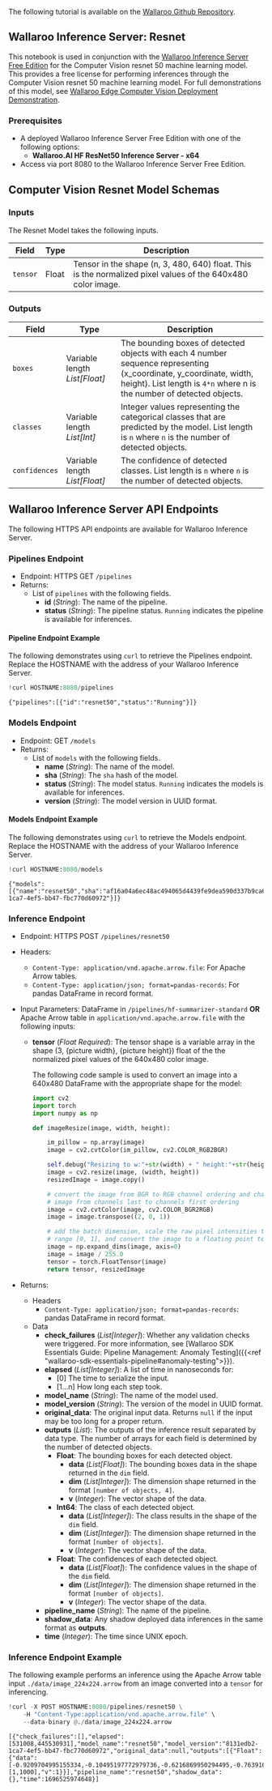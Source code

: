 The following tutorial is available on the [Wallaroo Github Repository](https://github.com/WallarooLabs/Wallaroo_Tutorials/blob/20231011-2023.4.0-testing/wallaroo-inference-server-tutorials/wallaroo-inference-server-cv-resnet).

## Wallaroo Inference Server:  Resnet

This notebook is used in conjunction with the [Wallaroo Inference Server Free Edition](https://docs.wallaroo.ai/wallaroo-inferencing-server/) for the Computer Vision resnet 50 machine learning model.  This provides a free license for performing inferences through the Computer Vision resnet 50 machine learning model.  For full demonstrations of this model, see [Wallaroo Edge Computer Vision Deployment Demonstration](https://docs.wallaroo.ai/20230300/wallaroo-tutorials/wallaroo-edge-publish/wallaroo-edge-cv-deployment-tutorial).

### Prerequisites

* A deployed Wallaroo Inference Server Free Edition with one of the following options:
  * **Wallaroo.AI HF ResNet50 Inference Server - x64**
* Access via port 8080 to the Wallaroo Inference Server Free Edition.

## Computer Vision Resnet Model Schemas

### Inputs

The Resnet Model takes the following inputs.

| Field | Type | Description |
|---|---|---|
| `tensor` | Float | Tensor in the shape (n, 3, 480, 640) float.  This is the normalized pixel values of the 640x480 color image.

### Outputs

| Field | Type | Description |
|---|---|---|
| `boxes` | Variable length *List[Float]* | The bounding boxes of detected objects with each 4 number sequence representing (x_coordinate, y_coordinate, width, height). List length is `4*n` where n is the number of detected objects. |
| `classes` | Variable length *List[Int]* | Integer values representing the categorical classes that are predicted by the model. List length is `n` where `n` is the number of detected objects. |
| `confidences` | Variable length *List[Float]* | The confidence of detected classes. List length is `n` where `n` is the number of detected objects. |

## Wallaroo Inference Server API Endpoints

The following HTTPS API endpoints are available for Wallaroo Inference Server.

### Pipelines Endpoint

* Endpoint: HTTPS GET `/pipelines`
* Returns:
  * List of `pipelines` with the following fields.
    * **id** (*String*): The name of the pipeline.
    * **status** (*String*): The pipeline status.  `Running` indicates the pipeline is available for inferences.

#### Pipeline Endpoint Example

The following demonstrates using `curl` to retrieve the Pipelines endpoint.  Replace the HOSTNAME with the address of your Wallaroo Inference Server.

```python
!curl HOSTNAME:8080/pipelines
```

    {"pipelines":[{"id":"resnet50","status":"Running"}]}

### Models Endpoint

* Endpoint: GET `/models`
* Returns:
  * List of `models` with the following fields.
    * **name** (*String*):  The name of the model.
    * **sha** (*String*):  The `sha` hash of the model.
    * **status** (*String*):  The model status.  `Running` indicates the models is available for inferences.
    * **version** (*String*): The model version in UUID format.

#### Models Endpoint Example

The following demonstrates using `curl` to retrieve the Models endpoint.  Replace the HOSTNAME with the address of your Wallaroo Inference Server.

```python
!curl HOSTNAME:8080/models
```

    {"models":[{"name":"resnet50","sha":"af16a04a6ec48ac494065d4439fe9dea590d337b9ca6dc328160ccf04a217b9c","status":"Running","version":"8131edb2-1ca7-4ef5-bb47-fbc770d60972"}]}

### Inference Endpoint

* Endpoint: HTTPS POST `/pipelines/resnet50`
* Headers:
  * `Content-Type: application/vnd.apache.arrow.file`: For Apache Arrow tables.
  * `Content-Type: application/json; format=pandas-records`: For pandas DataFrame in record format.
* Input Parameters: DataFrame in `/pipelines/hf-summarizer-standard` **OR** Apache Arrow table in `application/vnd.apache.arrow.file` with the following inputs:
  * **tensor** (*Float* *Required*): The tensor shape is a variable array in the shape (3, {picture width}, {picture height}) float of the the normalized pixel values of the 640x480 color image.

    The following code sample is used to convert an image into a 640x480 DataFrame with the appropriate shape for the model:

    ```python
    import cv2
    import torch
    import numpy as np

    def imageResize(image, width, height):

        im_pillow = np.array(image)
        image = cv2.cvtColor(im_pillow, cv2.COLOR_RGB2BGR)

        self.debug("Resizing to w:"+str(width) + " height:"+str(height))
        image = cv2.resize(image, (width, height)) 
        resizedImage = image.copy()

        # convert the image from BGR to RGB channel ordering and change the
        # image from channels last to channels first ordering
        image = cv2.cvtColor(image, cv2.COLOR_BGR2RGB)
        image = image.transpose((2, 0, 1))

        # add the batch dimension, scale the raw pixel intensities to the
        # range [0, 1], and convert the image to a floating point tensor
        image = np.expand_dims(image, axis=0)
        image = image / 255.0
        tensor = torch.FloatTensor(image)
        return tensor, resizedImage
    ```

* Returns:
  * Headers
    * `Content-Type: application/json; format=pandas-records`: pandas DataFrame in record format.
  * Data
    * **check_failures** (*List[Integer]*): Whether any validation checks were triggered.  For more information, see [Wallaroo SDK Essentials Guide: Pipeline Management: Anomaly Testing]({{<ref "wallaroo-sdk-essentials-pipeline#anomaly-testing">}}).
    * **elapsed** (*List[Integer]*): A list of time in nanoseconds for:
      * [0] The time to serialize the input.
      * [1...n] How long each step took.
    * **model_name** (*String*): The name of the model used.
    * **model_version** (*String*): The version of the model in UUID format.
    * **original_data**: The original input data.  Returns `null` if the input may be too long for a proper return.
    * **outputs** (*List*): The outputs of the inference result separated by data type.  The number of arrays for each field is determined by the number of detected objects.
      * **Float**: The bounding boxes for each detected object.
        * **data** (*List[Float]*): The bounding boxes data in the shape returned in the `dim` field.
        * **dim** (*List[Integer]*): The dimension shape returned in the format `[number of objects, 4]`.
        * **v** (*Integer*): The vector shape of the data.
      * **Int64**: The class of each detected object.
        * **data** (*List[Integer]*): The class results in the shape of the `dim` field.
        * **dim** (*List[Integer]*): The dimension shape returned in the format `[number of objects]`.
        * **v** (*Integer*): The vector shape of the data.
      * **Float**: The confidences of each detected object.
        * **data** (*List[Float]*): The confidence values in the shape of the `dim` field.
        * **dim** (*List[Integer]*): The dimension shape returned in the format `[number of objects]`.
        * **v** (*Integer*): The vector shape of the data.
    * **pipeline_name**  (*String*): The name of the pipeline.
    * **shadow_data**: Any shadow deployed data inferences in the same format as **outputs**.
    * **time** (*Integer*): The time since UNIX epoch.

### Inference Endpoint Example

The following example performs an inference using the Apache Arrow table input `./data/image_224x224.arrow` from an image converted into a `tensor` for inferencing.

```python
!curl -X POST HOSTNAME:8080/pipelines/resnet50 \
    -H "Content-Type:application/vnd.apache.arrow.file" \
    --data-binary @./data/image_224x224.arrow
```

    [{"check_failures":[],"elapsed":[531008,445530931],"model_name":"resnet50","model_version":"8131edb2-1ca7-4ef5-bb47-fbc770d60972","original_data":null,"outputs":[{"Float":{"data":[-0.9209704995155334,-0.10495197772979736,-0.6216869950294495,-0.7639160752296448,-0.2154858112335205,-0.505703330039978,-0.7874149680137634,-0.5596786141395569,-1.1615943908691406,0.568906307220459,0.25151896476745605,-0.4426764249801636,-0.2803022563457489,-0.18332044780254364,-0.5667626857757568,-0.2607719302177429,0.8765640258789062,-0.33152544498443604,-0.09792342782020569,-0.31929707527160645,-0.03542117774486542,2.243022918701172,1.2097502946853638,0.8100910782814026,-0.7545893788337708,-0.5059118866920471,-0.0510006882250309,-0.08611194789409637,0.04777945578098297,-0.9071007370948792,-1.2397105693817139,-0.6117401123046875,-1.2649085521697998,-0.49369877576828003,0.20755505561828613,-1.5142827033996582,-0.7229145765304565,-1.4517813920974731,0.5931597352027893,-0.705878734588623,-0.49715355038642883,-0.5067124366760254,0.6836690902709961,-0.2999878525733948,-0.38008007407188416,-0.12145837396383286,-0.3811112642288208,-0.3016861081123352,-1.0309451818466187,-1.221230387687683,-0.7402653694152832,0.31255042552948,-0.2385125458240509,-0.3597520589828491,-0.611875057220459,-1.4171234369277954,-0.6953393816947937,-0.8977612257003784,-0.4419158101081848,0.1640137881040573,-0.7315932512283325,-0.7470656633377075,-0.7364163994789124,0.026501402258872986,0.1274559199810028,-0.22767779231071472,-0.08014523983001709,-0.7872171401977539,-0.24927811324596405,-0.3231212794780731,-0.7516193985939026,0.6998400092124939,-0.961872398853302,0.21504326164722443,-1.143547534942627,0.06683613359928131,-0.9779999256134033,0.10952679812908173,1.164833664894104,0.9379342198371887,0.9289938807487488,1.4498789310455322,0.08302754908800125,0.2518922686576843,-0.7904947996139526,0.06390288472175598,0.03906869888305664,-0.05500852316617966,-0.4420778453350067,0.5122808218002319,-0.5220428109169006,0.43826937675476074,1.7422548532485962,-0.5095168352127075,-0.030511990189552307,-0.4733806848526001,-0.40053123235702515,-1.2809487581253052,0.5619056224822998,0.43158140778541565,-0.3192000091075897,-0.5592494010925293,-0.9030879139900208,-0.46101677417755127,-1.1964744329452515,-1.8386478424072266,-1.268721103668213,-0.4987451434135437,-0.9467898607254028,-0.7961544990539551,-1.4408328533172607,1.5324277877807617,0.45404139161109924,0.11730155348777771,-0.41721677780151367,-1.6324219703674316,-1.3549885749816895,0.5803042650222778,-1.0710985660552979,-0.60124671459198,-0.6479066610336304,-1.2841085195541382,-0.7957830429077148,-1.401261806488037,-0.8226445913314819,-0.39799076318740845,-0.33132264018058777,1.0660581588745117,1.3188652992248535,0.5740012526512146,-0.5056800246238708,-0.35661759972572327,0.13007494807243347,-0.47445982694625854,0.19196167588233948,0.21153435111045837,-0.9289034008979797,-0.37291449308395386,0.2660676836967468,0.41866201162338257,-0.19892796874046326,0.7431018352508545,0.18201318383216858,0.4720017910003662,0.5242726802825928,0.21621166169643402,1.60371732711792,0.8835126161575317,-0.12380070984363556,-0.026944845914840698,0.009989067912101746,-0.4380689859390259,0.11144248396158218,0.1770261973142624,-0.4518960118293762,-0.780663013458252,-0.5365955233573914,-0.2538329064846039,-0.8964980840682983,-0.7351016402244568,-0.562610924243927,-0.3931219279766083,-0.8018279075622559,-0.38880228996276855,-0.26731815934181213,-0.8326029777526855,-0.8142890334129333,-0.8159071207046509,-0.553368091583252,-0.88005131483078,-1.0833899974822998,-0.6795664429664612,0.05457449331879616,-0.20487120747566223,-0.5509709119796753,-0.6473774313926697,-0.8227453827857971,-0.48676371574401855,-0.17701402306556702,-0.6249679327011108,-1.0367640256881714,-0.18442967534065247,-0.7315160036087036,-0.26268064975738525,-0.653117299079895,-0.15912845730781555,-1.0511419773101807,-0.11766250431537628,-0.5304980278015137,-0.6946197748184204,0.9431405663490295,-0.16277898848056793,-1.259573221206665,-0.2701641023159027,-0.22112299501895905,0.022292666137218475,-1.0969599485397339,-0.940108597278595,-1.1559655666351318,-0.47618287801742554,-0.3831486999988556,-1.4605140686035156,-0.1628812998533249,-0.27183040976524353,-0.9461800456047058,-1.0246052742004395,-0.8583532571792603,-0.4901716709136963,-0.5817583203315735,-0.37399306893348694,-0.6668270826339722,-0.8859307169914246,-0.7769283056259155,-0.6553910970687866,-0.46439623832702637,-1.036147117614746,-0.4044029414653778,-0.794582188129425,-1.0624295473098755,-1.026174783706665,-0.21227572858333588,-0.5376724004745483,-0.11686201393604279,-0.08071712404489517,-0.6508125066757202,-1.112339735031128,-1.0137107372283936,-0.8185564279556274,-0.18649427592754364,-0.41967037320137024,-0.7899032831192017,-0.4784793257713318,-0.30983883142471313,-0.8027055263519287,-0.4974499046802521,-0.2866147458553314,-0.39197778701782227,-0.6406401991844177,-0.29926228523254395,-0.2155657261610031,-0.42895907163619995,-0.270721435546875,-0.8404824733734131,-1.0142185688018799,-1.1153329610824585,-0.09829577803611755,-0.8000189661979675,-0.5002450346946716,0.04158979654312134,-0.4216550588607788,-0.32672759890556335,-0.3359116315841675,-0.6465327143669128,-0.5420446395874023,-0.677740216255188,-1.3182228803634644,-0.5256472826004028,-0.14031659066677094,0.4651133418083191,-0.4331985414028168,-0.7378721833229065,-0.23489698767662048,-0.2701050043106079,-0.17281773686408997,-0.4927859902381897,-0.6927549839019775,-0.5999431014060974,-0.41988012194633484,-0.7209063172340393,-0.2252274453639984,0.43957704305648804,-0.9043164253234863,-0.01761981099843979,-0.026335589587688446,-0.5445156693458557,-0.3649775981903076,-0.055810511112213135,0.35159868001937866,-0.09406846761703491,1.320417881011963,-0.13321173191070557,-0.03580228239297867,-0.7201567888259888,0.5681303143501282,-0.042611394077539444,-0.43400681018829346,-1.037748098373413,-0.9433113932609558,-0.7705895900726318,-0.8540985584259033,-1.1520943641662598,-0.4646572470664978,-0.8853753209114075,-0.015536494553089142,-0.05845755338668823,-1.240859866142273,0.8901380300521851,-0.7399206161499023,-0.22436794638633728,0.3580622673034668,-0.5407640933990479,0.5826137065887451,-0.0013635698705911636,-0.32652992010116577,-1.0670695304870605,-0.8688358068466187,0.19306589663028717,0.33167946338653564,0.43373188376426697,-1.116331934928894,0.8561619520187378,-0.042152147740125656,0.2573075294494629,-0.16833168268203735,0.5832479596138,0.1577271819114685,0.014928349293768406,-0.24080097675323486,0.9676804542541504,0.26606616377830505,-0.14814026653766632,-1.0207809209823608,-1.389917016029358,-0.449222207069397,-0.8721746206283569,-1.2251662015914917,-0.477140337228775,-0.11569446325302124,-0.5069831609725952,-1.083264708518982,-0.6175448894500732,0.413604736328125,-0.0013798922300338745,-0.5658658742904663,-1.2231775522232056,-0.9018735885620117,0.36560505628585815,-1.1615400314331055,-0.7576948404312134,-0.465523898601532,-0.33407920598983765,-1.156665325164795,-1.0972446203231812,-1.055629014968872,-0.9538413882255554,-0.29831230640411377,0.05566616356372833,0.08730535209178925,-0.11356982588768005,0.30853772163391113,1.0986526012420654,0.8958814144134521,-0.5594778060913086,0.07116948813199997,1.4898041486740112,-0.31238222122192383,0.18415921926498413,-0.17314490675926208,-0.03676576912403107,-0.1623574197292328,-0.6578186750411987,-0.5108855366706848,-0.6480699181556702,-0.9184983968734741,-0.6637812256813049,-0.2757290005683899,-1.3479835987091064,-0.5067780017852783,-0.7547329068183899,-0.6618969440460205,-1.4024516344070435,-0.5912376046180725,-0.7561465501785278,-0.715125560760498,-0.6662845015525818,-0.8036122918128967,-0.6599592566490173,-0.7779589891433716,-0.9233367443084717,-1.4765493869781494,-1.4116783142089844,-1.3740601539611816,-0.5998063087463379,-0.7742412090301514,-1.1175466775894165,-0.384885311126709,-0.24292512238025665,-0.6826799511909485,-1.4004570245742798,0.46205002069473267,-1.286272644996643,-0.3404599726200104,-0.987995982170105,-1.1965181827545166,-0.5511451959609985,-0.12215817719697952,-1.7043112516403198,-0.9024007320404053,-0.5421878099441528,0.9737245440483093,-0.10456550121307373,-0.2992042005062103,0.4214884042739868,0.8037926554679871,1.6214385032653809,1.9543476104736328,-1.2761635780334473,-0.9679189920425415,-0.3349860906600952,1.2094849348068237,-1.3236700296401978,-0.5746944546699524,-0.13343165814876556,1.0152003765106201,-0.4270273447036743,-1.7958765029907227,1.107527494430542,1.1610289812088013,2.011263132095337,1.135374665260315,-0.21055474877357483,0.3953458070755005,0.4075581133365631,0.4029461145401001,-1.2393189668655396,0.833898663520813,0.3117360472679138,0.15228813886642456,0.02698197215795517,0.2560880184173584,-1.1009031534194946,0.2893723249435425,0.6178666949272156,-0.40664979815483093,0.5198152661323547,1.2278573513031006,-0.1146264299750328,1.2391082048416138,0.7967079877853394,-0.7516393661499023,0.7415142059326172,0.12364427745342255,1.3104360103607178,0.6513729095458984,-0.04641484469175339,0.7042532563209534,0.7170249819755554,0.5792890787124634,-0.242716982960701,0.4197053909301758,-0.6950762867927551,0.7933202981948853,-1.0776355266571045,-0.3237878084182739,-2.1705238819122314,-0.06081146001815796,0.8887625336647034,0.4291456341743469,-0.5747496485710144,-0.05979827791452408,1.453162431716919,-0.9694859385490417,1.270255446434021,0.30279359221458435,0.7681897282600403,0.22597730159759521,-0.6870170831680298,-1.5033100843429565,-0.8116369843482971,0.11605732142925262,1.7070167064666748,0.3336390554904938,0.13725842535495758,1.8250784873962402,-1.0757156610488892,-0.16486911475658417,-1.126733660697937,0.5104795098304749,0.3701506555080414,-0.3031306862831116,-0.8433326482772827,0.4124279320240021,-0.01868516206741333,-0.16358380019664764,0.9088908433914185,-0.12194035947322845,-0.12856817245483398,0.41996604204177856,1.6277682781219482,-0.7734174728393555,-0.42266547679901123,0.6842201352119446,0.4692940413951874,0.31813523173332214,1.0468335151672363,-0.5902098417282104,-0.278582364320755,0.05376390740275383,-0.136165589094162,2.089674472808838,-0.040205247700214386,-0.7496594190597534,0.16078267991542816,1.2041277885437012,0.1341906636953354,0.396079957485199,0.13784697651863098,1.0825412273406982,0.11474834382534027,-1.7693212032318115,1.7622990608215332,-0.01557900756597519,2.0813026428222656,0.6545820832252502,0.7808902859687805,-0.1959315836429596,0.7590656280517578,1.7041183710098267,-1.1041723489761353,-0.071625255048275,0.41195791959762573,0.2220793217420578,0.49947935342788696,0.292194664478302,-0.8384259939193726,0.2296275794506073,0.03995368629693985,0.4891844689846039,-0.2948397397994995,0.37786054611206055,1.50634765625,0.22178122401237488,0.4304642677307129,-0.8796026706695557,0.9004719853401184,-0.39326122403144836,0.49855953454971313,1.0545659065246582,0.8854320049285889,-0.2740119993686676,1.529700517654419,-0.20314311981201172,0.179155170917511,0.35442987084388733,-1.1193228960037231,1.0009814500808716,0.18068549036979675,-0.9829123616218567,-0.5442547798156738,1.9677071571350098,0.20984645187854767,1.8926684856414795,-0.3695008158683777,0.17401054501533508,1.0450481176376343,-0.3103210926055908,0.6515191793441772,1.420647382736206,0.606541633605957,0.6521590352058411,-1.1551086902618408,-0.14953894913196564,0.0757220983505249,0.8896767497062683,-0.9432287216186523,-0.08375251293182373,-0.15259894728660583,1.1814416646957397,-1.0809072256088257,-0.3015100359916687,0.42385488748550415,-1.1910933256149292,0.4586171805858612,0.11632023751735687,1.7501803636550903,-0.7920348644256592,0.8074683547019958,0.34176668524742126,0.405336856842041,-0.8041310906410217,-0.6195210218429565,-1.2346075773239136,-0.9814852476119995,0.9744203090667725,1.909523844718933,0.9723700881004333,0.0021057482808828354,1.8349025249481201,0.42266014218330383,0.47549688816070557,0.13202238082885742,0.9839087128639221,0.6754351258277893,1.1667293310165405,-0.2358449548482895,0.5194358825683594,1.6368403434753418,-0.3303961753845215,0.19321447610855103,0.20213022828102112,2.5254693031311035,1.061149001121521,0.1918025016784668,-0.09913367033004761,1.8697506189346313,0.16695894300937653,1.027121901512146,-0.3759192228317261,0.4280250072479248,0.1886344701051712,0.41449612379074097,-0.3027029037475586,-0.8538863658905029,0.874592661857605,-0.5291706323623657,0.5278916954994202,1.1562126874923706,0.3124074637889862,1.5062215328216553,0.24959781765937805,-0.2989508807659149,-0.3633832633495331,0.5433388948440552,2.2704288959503174,-1.2271356582641602,0.5633565783500671,1.2263065576553345,-0.32912546396255493,0.9812907576560974,1.401715636253357,0.12303151190280914,1.5093351602554321,0.5919018387794495,1.1049375534057617,-0.7463673949241638,1.5469328165054321,-0.22748711705207825,-0.7259052395820618,-0.11623119562864304,-0.16353480517864227,-1.0500743389129639,1.2737787961959839,-0.1742296814918518,-0.0981951653957367,1.8143444061279297,-0.36115914583206177,0.41224923729896545,1.010721206665039,0.5128273963928223,1.489839792251587,1.2662956714630127,0.25254613161087036,-0.6062920689582825,0.19718536734580994,-0.01894102618098259,-0.134208083152771,-0.15577495098114014,1.1997627019882202,-1.1146360635757446,0.8346014022827148,0.3525276482105255,-1.252081036567688,1.151665210723877,0.18464268743991852,-0.12615403532981873,-0.11913051456212997,1.3235284090042114,-0.12335963547229767,0.3519168198108673,-0.3647504150867462,-0.5815200805664062,0.3721984624862671,1.1070363521575928,0.7182292938232422,1.2213642597198486,-0.5011804103851318,0.7016568183898926,2.206418037414551,0.25011196732521057,1.3411211967468262,2.2366504669189453,1.3729431629180908,1.3616923093795776,1.0888299942016602,0.8963667750358582,-0.7186436057090759,0.8761733770370483,-1.7245713472366333,-0.3761419653892517,-0.6949666738510132,-0.4744648337364197,0.49517470598220825,-0.26921889185905457,0.6399660110473633,-0.037752799689769745,0.8372378349304199,1.2470911741256714,-0.6462659239768982,-0.01153266429901123,1.2984203100204468,1.7733206748962402,2.1245956420898438,0.43963006138801575,-0.48896047472953796,-0.2035958617925644,-0.5756109356880188,-0.19195324182510376,-0.8748353719711304,1.12523353099823,0.44734707474708557,1.3836877346038818,0.9467954635620117,-0.5018315315246582,0.2198813408613205,0.5050004720687866,-0.4263571500778198,0.3987411856651306,-0.9733580350875854,1.4101943969726562,1.0701072216033936,1.3108763694763184,-0.7049845457077026,0.5588164925575256,0.7547019124031067,1.169978380203247,0.014247231185436249,1.3818862438201904,0.2800585627555847,-0.06990480422973633,0.8397774696350098,1.0387616157531738,1.188425064086914,-0.3978699743747711,1.317960262298584,-1.6830912828445435,-0.441020667552948,0.17136962711811066,0.6412571668624878,-0.20607542991638184,-0.4045804440975189,0.709758996963501,-0.8436398506164551,0.088142991065979,-0.7537981271743774,1.5127508640289307,0.5068806409835815,1.24295973777771,0.20456252992153168,-0.1240159422159195,1.4381592273712158,-0.6329399943351746,-0.6085461974143982,-0.14306750893592834,0.9852379560470581,1.3743023872375488,1.0644738674163818,-0.7184225916862488,-0.443462997674942,1.3264758586883545,0.5000901818275452,0.5828590989112854,1.3036035299301147,-0.8318939805030823,0.9733138680458069,0.7305686473846436,0.5967376232147217,-0.4271482825279236,1.8288979530334473,-0.6398878693580627,1.9975165128707886,0.5041693449020386,0.10683761537075043,1.460059642791748,0.39745214581489563,1.0783624649047852,-0.16698789596557617,0.5964105725288391,0.901760995388031,0.6367858052253723,-0.054806917905807495,1.444382905960083,-0.29926711320877075,0.2149081975221634,2.150785446166992,1.7501527070999146,-1.4081913232803345,-0.3245497941970825,-0.7634434103965759,-1.751070499420166,0.5249605178833008,-0.17399373650550842,-0.30540356040000916,1.035701870918274,-0.4315982758998871,0.008255764842033386,1.558243989944458,-0.5628502368927002,-0.02457357943058014,0.47592630982398987,-0.44818803668022156,-1.5974876880645752,0.56432044506073,1.0088825225830078,0.9638292789459229,1.545628547668457,-0.09768113493919373,0.5089536905288696,-0.0021802783012390137,-0.36748719215393066,0.1737431287765503,0.5180536508560181,0.07436614483594894,1.5711798667907715,1.943305253982544,0.5498442053794861,-0.9930218458175659,-0.6083242893218994,-0.2013009488582611,1.3308700323104858,-0.8167026042938232,0.006207823753356934,0.45975571870803833,-0.49905574321746826,0.9887742400169373,-0.84366774559021,0.604198694229126,0.9432424306869507,0.08083109557628632,1.4405077695846558,-1.499477744102478,0.4067830443382263,1.560760498046875,0.8798314929008484,0.9286937713623047,-0.28648531436920166,-0.22547270357608795,1.3736662864685059,0.7598023414611816,1.6068446636199951,0.1769525110721588,1.287580966949463,-0.01707940548658371,0.2710782289505005,-0.35294991731643677,1.721372127532959,1.8594859838485718,1.8306946754455566,0.0676187202334404,-0.39651060104370117,-0.2584508955478668,-0.16689759492874146,0.5367350578308105,0.948274552822113,0.21949291229248047,-0.2009197622537613,1.1271307468414307,0.7819018363952637,-0.6322094798088074,1.2617113590240479,0.41581693291664124,-0.4077521562576294,1.2407639026641846,0.8363466262817383,0.8975659608840942,-0.5618476867675781,-1.7917808294296265,0.12411904335021973,0.08834147453308105,-0.13419488072395325,0.04226042330265045,-0.37101492285728455,0.9134185314178467,1.3729610443115234,0.40617963671684265,-1.4950063228607178,-0.05630122125148773,0.8978904485702515,-0.03534752130508423,-0.12193681299686432,0.6188242435455322,0.40069499611854553,-0.31796982884407043,0.1747206598520279,0.37870997190475464,-0.41907232999801636,-0.22002571821212769,-0.9488582015037537,-0.9410786032676697,0.6373963356018066,-0.18604668974876404,0.02195214480161667,0.42791739106178284,1.8799998760223389,0.12869909405708313,0.6486508846282959,1.7816200256347656,0.9102027416229248,0.7121638059616089,0.904643177986145,0.48776426911354065,1.327762484550476,0.24968811869621277,2.017207384109497,-0.41420719027519226,-0.5111576914787292,0.09422306716442108,0.34550780057907104,0.6307950019836426,1.557183861732483,0.1778859943151474,0.9294703006744385,-0.32763591408729553,-0.09554643929004669,1.64060640335083,1.2161986827850342,0.4571632146835327,1.463487982749939,-1.483738660812378,-0.6225318312644958,0.5066191554069519,0.79685378074646,-0.35556790232658386,-0.3190082311630249,0.03779152035713196,-0.9741584062576294,0.23171815276145935,-0.3389521837234497,-0.17310641705989838,-1.1170929670333862,0.12941405177116394,0.015663087368011475,-0.23748691380023956,-0.08955245465040207,-1.338668704032898,-0.48760098218917847,-0.4213200509548187,-0.7966384291648865,-0.37229469418525696,-0.08455665409564972,-0.9551592469215393,-0.14154724776744843,-1.0582828521728516,-0.29969489574432373,-0.23903971910476685,-0.8703352212905884,-0.07108908891677856,-0.5732548832893372,-1.1118788719177246,0.556557834148407,0.6183388233184814,0.03212800621986389,0.3973385691642761,0.021344508975744247,-0.706170380115509,0.31151002645492554,-1.613413691520691,-0.7529142498970032,-0.2416715770959854,1.19569993019104,-0.27011939883232117,-0.43977734446525574,-0.7299510836601257,-0.4360605478286743,-1.5170601606369019,-0.49263614416122437,-1.0598011016845703,1.2693921327590942,-0.29401224851608276,1.3838361501693726,1.0566034317016602,0.40418583154678345,0.21227997541427612,0.9324294328689575,-1.2605706453323364,1.5176717042922974,1.1745238304138184,1.8724037408828735,1.5743789672851562,1.8142712116241455,0.1270366609096527,1.253751277923584,-1.1204032897949219,-0.36507704854011536,-0.6184782981872559,1.4403680562973022,-0.05291403830051422,-1.4191648960113525,0.08177758753299713,0.1156747117638588,-0.297759473323822,0.03207244724035263,-1.4184123277664185,-1.5589656829833984,-1.4492018222808838,-1.3548011779785156,-0.7391464114189148,-1.2119114398956299,-1.909700632095337,-0.05207614600658417,0.5909574627876282],"dim":[1,1000],"v":1}}],"pipeline_name":"resnet50","shadow_data":{},"time":1696525974648}]
